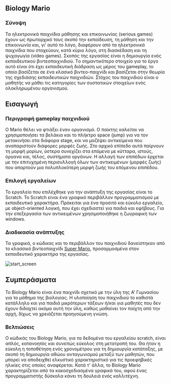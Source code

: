 ## Biology Mario
 
### Σύνοψη
 
Τα ηλεκτρονικά παιχνίδια μάθησης και επικοινωνίας (serious games) έχουν ως πρωταρχικό τους σκοπό την εκπαίδευση, τη μάθηση και την επικοινωνία και, γι’ αυτό το λόγο, διαφέρουν από τα ηλεκτρονικά παιχνίδια που στοχεύουν, κατά κύριο λόγο, στη διασκέδαση και τη ψυχαγωγία (video games). Σκοπός της εργασίας είναι η δημιουργία ενός εκπαιδευτικού βιντεοπαιχνιδιού. Tο σημαντικότερο στοιχείο για το έργο αυτό είναι ότι έχει εκπαιδευτική διάδραση ως μέρος του gameplay, το οποίο βασίζεται σε ένα κλασικό βιντεο-παιχνίδι και βασίζεται στην θεωρία της σχεδιάσης εκπαιδευτικών παιχνιδιών. Στόχος του παιχνιδιού είναι ο μαθητής να μάθει τις κατηγορίες των συστατικών στοιχείων ενός ολοκληρωμένου οργανισμού.
 
## Εισαγωγή
 
### Περιγραφή gameplay παιχνιδιού
 
Ο Mario θέλει να φτιάξει έναν οργανισμό. Ο παίκτης καλείται να χρησιμοποιήσει τα βελάκια και το πλήκτρο space (jump) για να τον μετακινήσει στα διάφορα stage, και να μαζέψει αντικείμενα που αναπαριστούν διάφορες μορφές ζωής. Στο αρχικό επίπεδο αυτά παίρνουν τη μορφή μορίων, ύστερα συνεχίζει στα επόμενα με κύτταρα, ιστούς, όργανα και, τέλος, συστήματα οργάνων. Η αλλαγή των επιπέδων έρχεται με την επιτυχημένη περισυλλογή όλων των αντικειμένων (μορφές ζωής) που απαρτούν μια πολυπλοκότερη μορφή ζωής του επόμενου επιπέδου.
 
### Επιλογή εργαλείων
 
Το εργαλείο που επιλέχθηκε για την ανάπτυξη της εργασίας είναι το Scratch. Το Scratch είναι ένα γραφικό περιβάλλον προγραμματισμού με εκπαιδευτικό χαρακτήρα. Πρόκειται για ένα προσιτό και εύκολο εργαλείο, με object-oriented λογική, που έχει σχεδιαστεί για παιδιά και εφήβους. Για την επεξεργασία των αντικειμένων χρησιμοποιήθηκε η ζωγραφική των windows.
 
### Διαδικασία ανάπτυξης
 
Τα γραφικά, ο κώδικας και το περιβάλλον του παιχνιδιού δανείστηκαν από το κλασσικό βιντεοπαιχνίδι [Super Mario](https://scratch.mit.edu/projects/49905542/), προσαρμοσμένα στον εκπαιδευτικό χαρακτήρα της εργασίας.
 
![start_screen](http://i.imgur.com/r3z66eP.png)
 
 
 
 
## Συμπεράσματα
 
Το Biology Mario είναι ένα παιχνίδι σχετικό με την ύλη της Α' Γυμνασίου για το μάθημα της βιολογίας. Η υλοποίηση του παιχνιδιού το καθιστά κατάλληλο και για παιδιά μικρότερων τάξεων ή/και για μαθητές που δεν έχουν διδαχτεί ακόμα αυτή την ύλη, καθώς μαθαίνει τον παίχτη από την αρχή, δίχως να χρειάζεται προηγούμενη γνώση.
 
### Βελτιώσεις
 
Ο κώδικάς του Biology Mario, για τα δεδομένα του εργαλείου scratch, είναι απλός, κατανοητός και συνεπώς εύκολος στη μετατροπή του. Θα ήταν η εύκολη η τοποθέτηση ενός χρονομέτρου για τη δημιουργία κατάταξης, με σκοπό τη δημιουργία αθώου ανταγωνισμού μεταξύ των μαθητών, που μπορεί να αποδειχθεί ελκυστικό χαρακτηριστικό για τις προεφηβικές ηλικίες στις οποίες αναφέρεται. Κατά τ' άλλα, το Biology Mario χαρακτηρίζεται από τα κακοσχεδιασμένα γραφικά του, αφού ένας προγραμματιστής δύσκολα κάνει τη δουλειά ενός καλλιτέχνη.
